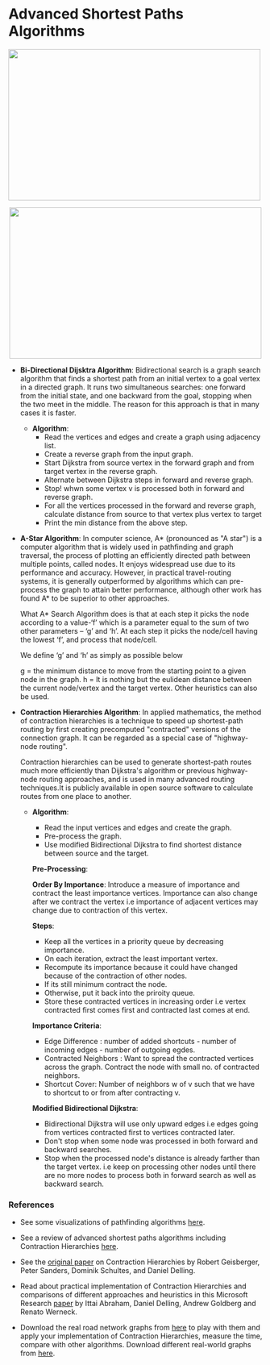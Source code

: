 # Advanced Shortest Paths Algorithms

<img src="https://karussell.files.wordpress.com/2012/06/bidijkstra.gif" width="500" height="300" img align="center">
<p align ="center">
<img src="https://karussell.files.wordpress.com/2012/06/bidijkstra.gif" width="500" height="300"/> 
</p>



* **Bi-Directional Dijsktra Algorithm**: Bidirectional search is a graph search algorithm that finds a shortest path from an initial vertex to a goal vertex in a directed graph. It runs two simultaneous searches: one forward from the initial state, and one backward from the goal, stopping when the two meet in the middle. The reason for this approach is that in many cases it is faster.

  * **Algorithm**:
    * Read the vertices and edges and create a graph using adjacency list.
    * Create a reverse graph from the input graph.
    * Start Dijkstra from source vertex in the forward graph and from target vertex in the reverse graph.
    * Alternate between Dijkstra steps in forward and reverse graph.
    * Stop! whwn some vertex v is processed both in forward and reverse graph.
    * For all the vertices processed in the forward and reverse graph, calculate distance from source to that vertex plus vertex to target
    * Print the min distance from the above step.

* **A-Star Algorithm**: In computer science, A* (pronounced as "A star") is a computer algorithm that is widely used in pathfinding and graph traversal, the process of plotting an efficiently directed path between multiple points, called nodes. It enjoys widespread use due to its performance and accuracy. However, in practical travel-routing systems, it is generally outperformed by algorithms which can pre-process the graph to attain better performance, although other work has found A* to be superior to other approaches.

  What A* Search Algorithm does is that at each step it picks the node according to a value-‘f’ which is a parameter equal to the sum of     two other parameters – ‘g’ and ‘h’. At each step it picks the node/cell having the lowest ‘f’, and process that node/cell.

  We define ‘g’ and ‘h’ as simply as possible below

  g = the minimum distance to move from the starting point to a given node in the graph.
  h = It is nothing but the eulidean distance between the current node/vertex and the target vertex. Other heuristics can also be used.
  
* **Contraction Hierarchies Algorithm**:  In applied mathematics, the method of contraction hierarchies is a technique to speed up shortest-path routing by first creating precomputed "contracted" versions of the connection graph. It can be regarded as a special case of "highway-node routing".

  Contraction hierarchies can be used to generate shortest-path routes much more efficiently than Dijkstra's algorithm or previous           highway-node routing approaches, and is used in many advanced routing techniques.It is publicly available in open source software to       calculate routes from one place to another.
  
    * **Algorithm**:
      * Read the input vertices and edges and create the graph.
      * Pre-process the graph.
      * Use modified Bidirectional Dijkstra to find shortest distance between source and the target.
      
      **Pre-Processing**:
      
        **Order By Importance**: Introduce a measure of importance and contract the least importance vertices. Importance can also               change after we contract the vertex i.e importance of adjacent vertices may change due to contraction of this vertex.
      
      **Steps**:
        * Keep all the vertices in a priority queue by decreasing importance.
        * On each iteration, extract the least important vertex.
        * Recompute its importance because it could have changed because of the contraction of other nodes.
        * If its still minimum contract the node.
        * Otherwise, put it back into the priroity queue.
        * Store these contracted vertices in increasing order i.e vertex contracted first comes first and contracted last comes at end.
        
      **Importance Criteria**:
        * Edge Difference : number of added shortcuts - number of incoming edges - number of outgoing egdes.
        * Contracted Neighbors : Want to spread the contracted vertices across the graph. Contract the node with small no. of contracted           neighbors.
        * Shortcut Cover: Number of neighbors w of v such that we have to shortcut to or from after contracting v.
        
      **Modified Bidirectional Dijkstra**:
        * Bidirectional Dijkstra will use only upward edges i.e edges going from vertices contracted first to vertices contracted later.
        * Don't stop when some node was processed in both forward and backward searches.
        * Stop when the processed node's distance is already farther than the target vertex. i.e keep on processing other nodes until             there are no more nodes to process both in forward search as well as backward search.


### References
* See some visualizations of pathfinding algorithms [here](https://www.youtube.com/watch?v=DINCL5cd_w0).

* See a review of advanced shortest paths algorithms including Contraction Hierarchies [here](https://logic.pdmi.ras.ru/midas/sites/default/files/midas-werneck.pdf).

* See the [original paper](http://algo2.iti.kit.edu/schultes/hwy/contract.pdf) on Contraction Hierarchies by Robert Geisberger, Peter Sanders, Dominik Schultes, and Daniel Delling.

* Read about practical implementation of Contraction Hierarchies and comparisons of different approaches and heuristics in this Microsoft Research [paper](https://www.microsoft.com/en-us/research/wp-content/uploads/2010/12/HL-TR.pdf) by Ittai Abraham, Daniel Delling, Andrew Goldberg and Renato Werneck.

* Download the real road network graphs from [here](http://www.diag.uniroma1.it//challenge9/download.shtml) to play with them and apply your implementation of Contraction Hierarchies, measure the time, compare with other algorithms. Download different real-world graphs from [here](http://archive.dimacs.rutgers.edu/Challenges/).
